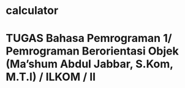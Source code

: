 # calculator

<h1>TUGAS Bahasa Pemrograman 1/ Pemrograman Berorientasi Objek (Ma’shum Abdul Jabbar, S.Kom, M.T.I) / ILKOM / II<h1>
